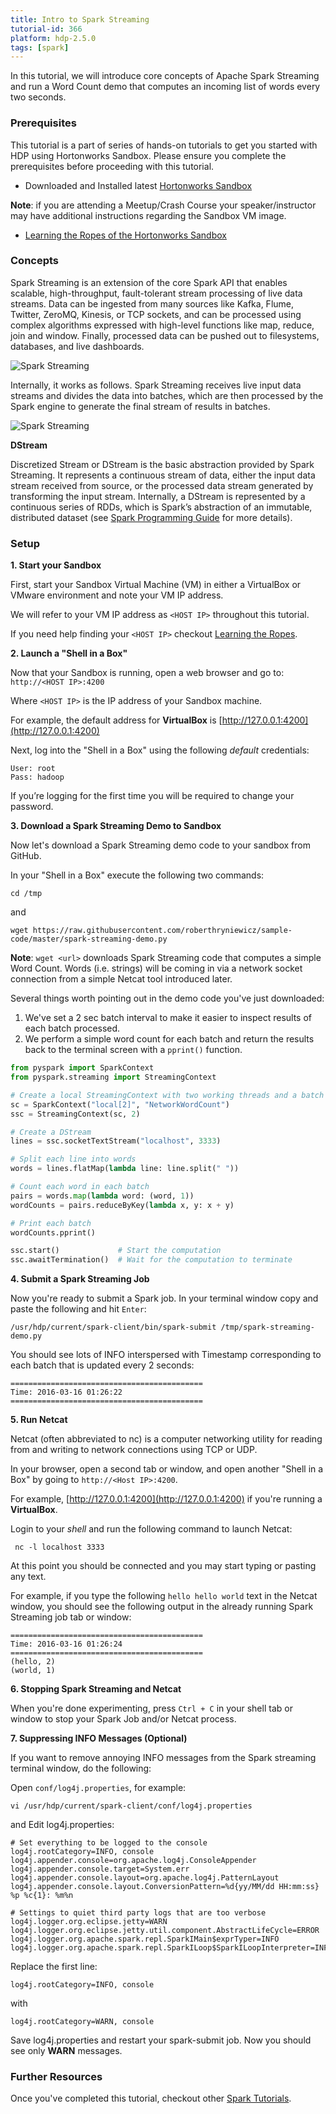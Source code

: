 ```yaml
---
title: Intro to Spark Streaming
tutorial-id: 366
platform: hdp-2.5.0
tags: [spark]
---
```


In this tutorial, we will introduce core concepts of Apache Spark Streaming and run a Word Count demo that computes an incoming list of words every two seconds.

### Prerequisites

This tutorial is a part of series of hands-on tutorials to get you started with HDP using Hortonworks Sandbox. Please ensure you complete the prerequisites before proceeding with this tutorial.

*   Downloaded and Installed latest [Hortonworks Sandbox](http://hortonworks.com/products/hortonworks-sandbox/#install)

**Note**: if you are attending a Meetup/Crash Course your speaker/instructor may have additional instructions regarding the Sandbox VM image.

*   [Learning the Ropes of the Hortonworks Sandbox](http://hortonworks.com/hadoop-tutorial/learning-the-ropes-of-the-hortonworks-sandbox/)

### Concepts

Spark Streaming is an extension of the core Spark API that enables scalable, high-throughput, fault-tolerant stream processing of live data streams. Data can be ingested from many sources like Kafka, Flume, Twitter, ZeroMQ, Kinesis, or TCP sockets, and can be processed using complex algorithms expressed with high-level functions like map, reduce, join and window. Finally, processed data can be pushed out to filesystems, databases, and live dashboards.

![Spark Streaming](http://spark.apache.org/docs/1.6.0/img/streaming-arch.png)

Internally, it works as follows. Spark Streaming receives live input data streams and divides the data into batches, which are then processed by the Spark engine to generate the final stream of results in batches.

![Spark Streaming](http://spark.apache.org/docs/1.6.0/img/streaming-flow.png)

**DStream**

Discretized Stream or DStream is the basic abstraction provided by Spark Streaming. It represents a continuous stream of data, either the input data stream received from source, or the processed data stream generated by transforming the input stream. Internally, a DStream is represented by a continuous series of RDDs, which is Spark’s abstraction of an immutable, distributed dataset (see [Spark Programming Guide](http://spark.apache.org/docs/1.6.0/programming-guide.html#resilient-distributed-datasets-rdds) for more details).

### Setup

**1. Start your Sandbox**

First, start your Sandbox Virtual Machine (VM) in either a VirtualBox or VMware environment and note your VM IP address.

We will refer to your VM IP address as `<HOST IP>` throughout this tutorial.

If you need help finding your `<HOST IP>` checkout [Learning the Ropes](http://hortonworks.com/hadoop-tutorial/learning-the-ropes-of-the-hortonworks-sandbox/#learn-host-address-environment).

**2. Launch a "Shell in a Box"**

Now that your Sandbox is running, open a web browser and go to: `http://<HOST IP>:4200`

Where `<HOST IP>` is the IP address of your Sandbox machine.

For example, the default address for **VirtualBox** is [http://127.0.0.1:4200](http://127.0.0.1:4200)

Next, log into the "Shell in a Box" using the following *default* credentials: <br>

~~~
User: root
Pass: hadoop
~~~

If you’re logging for the first time you will be required to change your password.

**3. Download a Spark Streaming Demo to Sandbox**

Now let's download a Spark Streaming demo code to your sandbox from GitHub.

In your "Shell in a Box" execute the following two commands:

~~~
cd /tmp
~~~

and

~~~
wget https://raw.githubusercontent.com/roberthryniewicz/sample-code/master/spark-streaming-demo.py
~~~

**Note**: `wget <url>` downloads Spark Streaming code that computes a simple Word Count. Words (i.e. strings) will be coming in via a network socket connection from a simple Netcat tool introduced later.

Several things worth pointing out in the demo code you've just downloaded:
1. We've set a 2 sec batch interval to make it easier to inspect results of each batch processed.
2. We perform a simple word count for each batch and return the results back to the terminal screen with a `pprint()` function.


~~~ python
from pyspark import SparkContext
from pyspark.streaming import StreamingContext

# Create a local StreamingContext with two working threads and a batch interval of 2 seconds
sc = SparkContext("local[2]", "NetworkWordCount")
ssc = StreamingContext(sc, 2)

# Create a DStream
lines = ssc.socketTextStream("localhost", 3333)

# Split each line into words
words = lines.flatMap(lambda line: line.split(" "))

# Count each word in each batch
pairs = words.map(lambda word: (word, 1))
wordCounts = pairs.reduceByKey(lambda x, y: x + y)

# Print each batch
wordCounts.pprint()

ssc.start()             # Start the computation
ssc.awaitTermination()  # Wait for the computation to terminate
~~~

**4. Submit a Spark Streaming Job**

Now you're ready to submit a Spark job. In your terminal window copy and paste the following and hit `Enter`:

~~~
/usr/hdp/current/spark-client/bin/spark-submit /tmp/spark-streaming-demo.py
~~~

You should see lots of INFO interspersed with Timestamp corresponding to each batch that is updated every 2 seconds:

~~~
===========================================
Time: 2016-03-16 01:26:22
===========================================
~~~

**5. Run Netcat**

Netcat (often abbreviated to nc) is a computer networking utility for reading from and writing to network connections using TCP or UDP.

In your browser, open a second tab or window, and open another "Shell in a Box" by going to `http://<Host IP>:4200`.

For example, [http://127.0.0.1:4200](http://127.0.0.1:4200) if you're running a **VirtualBox**.

Login to your *shell* and run the following command to launch Netcat:

~~~
 nc -l localhost 3333
~~~

At this point you should be connected and you may start typing or pasting any text.

For example, if you type the following `hello hello world` text in the Netcat window, you should see the following output in the already running Spark Streaming job tab or window:

~~~
===========================================
Time: 2016-03-16 01:26:24
===========================================
(hello, 2)
(world, 1)
~~~

**6. Stopping Spark Streaming and Netcat**

When you're done experimenting, press `Ctrl + C` in your  shell tab or window to stop your Spark Job and/or Netcat process.

**7. Suppressing INFO Messages (Optional)**

If you want to remove annoying INFO messages from the Spark streaming terminal window, do the following:

Open `conf/log4j.properties`, for example:

~~~
vi /usr/hdp/current/spark-client/conf/log4j.properties
~~~

and Edit log4j.properties:

~~~
# Set everything to be logged to the console
log4j.rootCategory=INFO, console
log4j.appender.console=org.apache.log4j.ConsoleAppender
log4j.appender.console.target=System.err
log4j.appender.console.layout=org.apache.log4j.PatternLayout
log4j.appender.console.layout.ConversionPattern=%d{yy/MM/dd HH:mm:ss} %p %c{1}: %m%n

# Settings to quiet third party logs that are too verbose
log4j.logger.org.eclipse.jetty=WARN
log4j.logger.org.eclipse.jetty.util.component.AbstractLifeCycle=ERROR
log4j.logger.org.apache.spark.repl.SparkIMain$exprTyper=INFO
log4j.logger.org.apache.spark.repl.SparkILoop$SparkILoopInterpreter=INFO
~~~

Replace the first line:

~~~
log4j.rootCategory=INFO, console
~~~

  with

~~~
log4j.rootCategory=WARN, console
~~~

Save log4j.properties and restart your spark-submit job. Now you should see only **WARN** messages.

### Further Resources

Once you've completed this tutorial, checkout other [Spark Tutorials](http://hortonworks.com/hadoop/spark/#tutorials).
